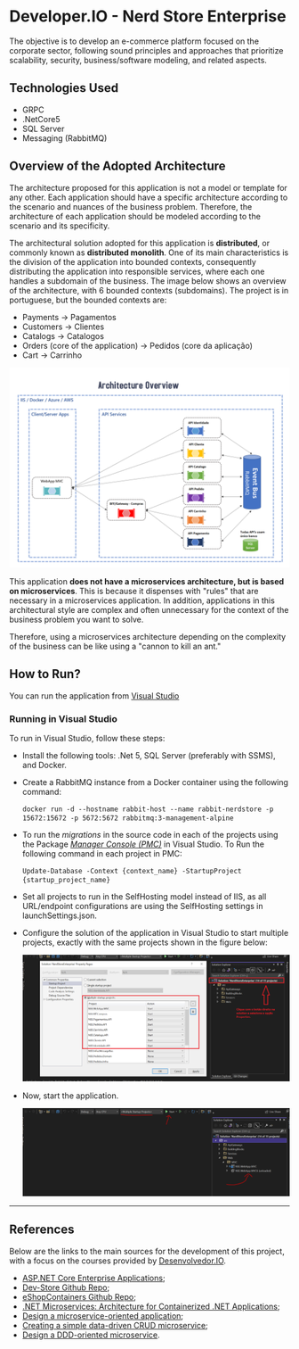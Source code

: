 # Developer.IO - Nerd Store Enterprise
The objective is to develop an e-commerce platform focused on the corporate sector, following sound principles and approaches that prioritize scalability, security, business/software modeling, and related aspects.

## Technologies Used
- GRPC
- .NetCore5
- SQL Server
- Messaging (RabbitMQ)

## Overview of the Adopted Architecture

The architecture proposed for this application is not a model or template for any other. Each application should have a specific architecture according to the scenario and nuances of the business problem. Therefore, the architecture of each application should be modeled according to the scenario and its specificity.

The architectural solution adopted for this application is **distributed**, or commonly known as **distributed monolith**. One of its main characteristics is the division of the application into bounded contexts, consequently distributing the application into responsible services, where each one handles a subdomain of the business. The image below shows an overview of the architecture, with 6 bounded contexts (subdomains).
The project is in portuguese, but the bounded contexts are:

- Payments -> Pagamentos
- Customers -> Clientes
- Catalogs -> Catalogos
- Orders  (core of the application) -> Pedidos (core da aplicação)
- Cart -> Carrinho 

![Application Architecture](./docs/arquitetura-aplicacao.png)

This application **does not have a microservices architecture, but is based on microservices**. This is because it dispenses with "rules" that are necessary in a microservices application. In addition, applications in this architectural style are complex and often unnecessary for the context of the business problem you want to solve.

Therefore, using a microservices architecture depending on the complexity of the business can be like using a "cannon to kill an ant."

## How to Run?

You can run the application from [Visual Studio](https://visualstudio.microsoft.com/pt-br/downloads/)

### Running in Visual Studio
To run in Visual Studio, follow these steps:

- Install the following tools: .Net 5, SQL Server (preferably with SSMS), and Docker.

- Create a RabbitMQ instance from a Docker container using the following command:

    ```
    docker run -d --hostname rabbit-host --name rabbit-nerdstore -p 15672:15672 -p 5672:5672 rabbitmq:3-management-alpine
    ```

- To run the *migrations* in the source code in each of the projects using the Package [*Manager Console (PMC)*](https://www.learnentityframeworkcore.com/migrations/commands/pmc-commands) in Visual Studio. To Run the following command in each project in PMC:

    ```
    Update-Database -Context {context_name} -StartupProject {startup_project_name}
     ```
- Set all projects to run in the SelfHosting model instead of IIS, as all URL/endpoint configurations are using the SelfHosting settings in launchSettings.json.

- Configure the solution of the application in Visual Studio to start multiple projects, exactly with the same projects shown in the figure below:

    ![Selecting projects to run in Visual Studio](./docs/executar-aplicacao-visual-studio-1.png)

- Now, start the application.

    ![Starting the application with N projects](./docs/executar-aplicacao-visual-studio-2.png)

<hr>

## References

Below are the links to the main sources for the development of this project, with a focus on the courses provided by [Desenvolvedor.IO](https://desenvolvedor.io/).

- [ASP.NET Core Enterprise Applications](https://desenvolvedor.io/curso-online-asp-net-core-enterprise-applications);
- [Dev-Store Github Repo](https://github.com/desenvolvedor-io/dev-store);
- [eShopContainers Github Repo](https://github.com/dotnet-architecture/eShopOnContainers);
- [.NET Microservices: Architecture for Containerized .NET Applications](https://docs.microsoft.com/en-us/dotnet/architecture/microservices/);
- [Design a microservice-oriented application](https://docs.microsoft.com/en-us/dotnet/architecture/microservices/multi-container-microservice-net-applications/microservice-application-design);
- [Creating a simple data-driven CRUD microservice](https://docs.microsoft.com/en-us/dotnet/architecture/microservices/multi-container-microservice-net-applications/data-driven-crud-microservice);
- [Design a DDD-oriented microservice](https://docs.microsoft.com/en-us/dotnet/architecture/microservices/microservice-ddd-cqrs-patterns/ddd-oriented-microservice).